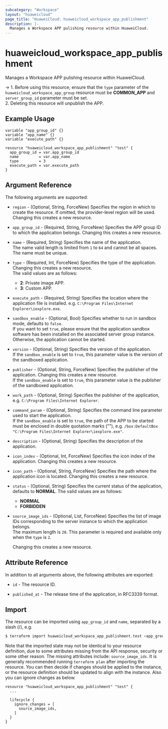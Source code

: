 ```yaml
---
subcategory: "Workspace"
layout: "huaweicloud"
page_title: "HuaweiCloud: huaweicloud_workspace_app_publishment"
description: |-
  Manages a Workspace APP pulishing resource within HuaweiCloud.
---
```


# huaweicloud_workspace_app_publishment

Manages a Workspace APP pulishing resource within HuaweiCloud.

-> 1. Before using this resource, ensure that the `type` parameter of the `huaweicloud_workspace_app_group` resource
   must be **COMMON_APP** and `server_group_id` parameter must be set.
   <br>2. Deleting this resource will unpublish the APP.

## Example Usage

```hcl
variable "app_group_id" {}
variable "app_name" {}
variable "execute_path" {}

resource "huaweicloud_workspace_app_publishment" "test" {
  app_group_id = var.app_group_id
  name         = var.app_name
  type         = 3
  execute_path = var.execute_path
}
```

## Argument Reference

The following arguments are supported:

* `region` - (Optional, String, ForceNew) Specifies the region in which to create the resource.
  If omitted, the provider-level region will be used.
  Changing this creates a new resource.

* `app_group_id` - (Required, String, ForceNew) Specifies the APP group ID to which the application belongs.
  Changing this creates a new resource.

* `name` - (Required, String) Specifies the name of the application.  
  The name valid length is limited from `1` to `64` and cannot be all spaces.
  The name must be unique.

* `type` - (Required, Int, ForceNew) Specifies the type of the application.
  Changing this creates a new resource.  
  The valid values are as follows:
  + **2**: Private image APP.
  + **3**: Custom APP.

* `execute_path` - (Required, String) Specifies the location where the application file is installed.
  e.g. `C:\Program Files\Internet Explorer\iexplore.exe`.

* `sandbox_enable` - (Optional, Bool) Specifies whether to run in sandbox mode, defaults to `false`.  
  If you want to set `true`, please ensure that the application sandbox software has been installed on the associated server
  group instance. Otherwise, the application cannot be started.
  
* `version` - (Optional, String) Specifies the version of the application.  
  If the `sandbox_enable` is set to `true`, this parameter value is the version of the sandboxed application.

* `publisher` - (Optional, String, ForceNew) Specifies the publisher of the application.
  Changing this creates a new resource.  
  If the `sandbox_enable` is set to `true`, this parameter value is the publisher of the sandboxed application.

* `work_path` - (Optional, String) Specifies the publisher of the application, e.g. `C:\Program Files\Internet Explorer`.

* `command_param` - (Optional, String) Specifies the command line parameter used to start the application.  
  If the `sandbox_enable` is set to `true`, the path of the APP to be started must be enclosed in
  double quotation marks (""), e.g. `/box:DefaultBox "C:\Program Files\Internet Explorer\iexplore.exe"`.

* `description` - (Optional, String) Specifies the description of the application.

* `icon_index` - (Optional, Int, ForceNew) Specifies the icon index of the application.
  Changing this creates a new resource.

* `icon_path` - (Optional, String, ForceNew) Specifies the path where the application icon is located.
  Changing this creates a new resource.

* `status` - (Optional, String) Specifies the current status of the application, defaults to **NORMAL**.
  The valid values are as follows:
  + **NORMAL**
  + **FORBIDDEN**

* `source_image_ids` - (Optional, List, ForceNew) Specifies the list of image IDs corresponding to the server instance
  to which the application belongs.  
  The maximum length is `20`.
  This parameter is required and available only when the `type` is `2`.  

  Changing this creates a new resource.

## Attribute Reference

In addition to all arguments above, the following attributes are exported:

* `id` - The resource ID.

* `published_at` - The release time of the application, in RFC3339 format.

## Import

The resource can be imported using `app_group_id` and `name`, separated by a slash (/), e.g.

```bash
$ terraform import huaweicloud_workspace_app_publishment.test <app_group_id>/<name>
```

Note that the imported state may not be identical to your resource definition, due to some attributes missing from the
API response, security or some other reason.
The missing attributes include: `source_image_ids`.
It is generally recommended running `terraform plan` after importing the resource.
You can then decide if changes should be applied to the instance, or the resource definition should be updated to
align with the instance. Also you can ignore changes as below.

```hcl
resource "huaweicloud_workspace_app_publishment" "test" {
  ...

  lifecycle {
    ignore_changes = [
      source_image_ids,
    ]
  }
}
```
